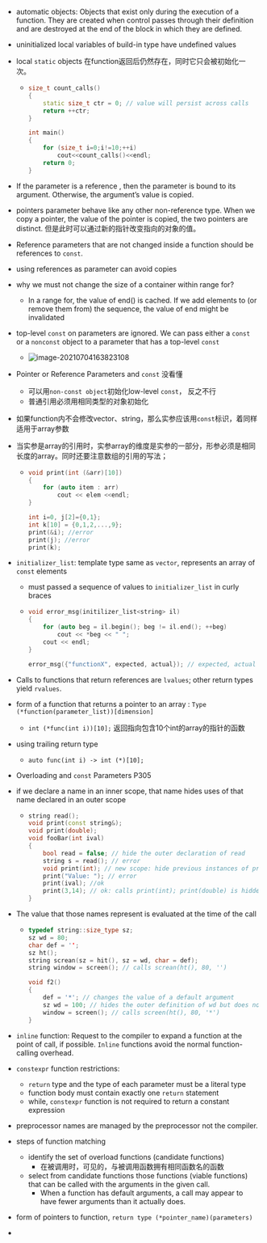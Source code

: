 - automatic objects: Objects that exist only during the execution of a function. They are created when control passes through their definition and are destroyed at the end of the block in which they are defined.

- uninitialized local variables of build-in type have undefined values

- local `static` objects 在function返回后仍然存在，同时它只会被初始化一次。

  - ```c++
    size_t count_calls()
    {
        static size_t ctr = 0; // value will persist across calls
        return ++ctr;
    }
    
    int main()
    {
        for (size_t i=0;i!=10;++i)
            cout<<count_calls()<<endl;
        return 0;
    }
    ```

- If the parameter is a reference , then the parameter is bound to its argument. Otherwise, the argument’s value is copied.

- pointers parameter behave like any other non-reference type. When we copy a pointer, the value of the pointer is copied, the two pointers are distinct. 但是此时可以通过新的指针改变指向的对象的值。

- Reference parameters that are not changed inside a function should be references to `const`.

- using references as parameter can avoid copies

- why we must not change the size of a container within range for?

  - In a range for, the value of end() is cached. If we add elements to (or remove them from) the sequence, the value of end might be invalidated

- top-level `const` on parameters are ignored. We can pass either a `const` or a `nonconst` object to a parameter that has a top-level `const`

  - ![image-20210704163823108](/home/lxx/Documents/books/c++/images/const-parameter.png)

- Pointer or Reference Parameters and `const` 没看懂

  - 可以用`non-const object`初始化low-level `const`， 反之不行
  - 普通引用必须用相同类型的对象初始化

- 如果function内不会修改vector、string，那么实参应该用`const`标识，着同样适用于array参数

- 当实参是array的引用时，实参array的维度是实参的一部分，形参必须是相同长度的array。同时还要注意数组的引用的写法；

  - ```c++
    void print(int (&arr)[10])
    {
        for (auto item : arr)
            cout << elem <<endl;
    }
    
    int i=0, j[2]={0,1};
    int k[10] = {0,1,2,...,9};
    print(&i); //error
    print(j); //error
    print(k);
    ```

- `initializer_list`: template type same as `vector`, represents an array of `const` elements

  - must passed a sequence of values to `initializer_list` in curly braces

  - ```c++
    void error_msg(initilizer_list<string> il)
    {
        for (auto beg = il.begin(); beg != il.end(); ++beg)
            cout << *beg << " ";
        cout << endl;
    }
    
    error_msg({"functionX", expected, actual}); // expected, actual are strings
    ```

- Calls to functions that return references are `lvalues`; other return types yield `rvalues`.

- form of a function that returns a pointer to an array : `Type (*function(parameter_list))[dimension]`

  - `int (*func(int i))[10];` 返回指向包含10个int的array的指针的函数

- using trailing return type

  - `auto func(int i) -> int (*)[10];`

- Overloading and `const` Parameters P305

- if we declare a name in an inner scope, that name hides uses of that name declared in an outer scope

  - ```c++
    string read();
    void print(const string&);
    void print(double);
    void fooBar(int ival)
    {
        bool read = false; // hide the outer declaration of read
        string s = read(); // error
        void print(int); // new scope: hide previous instances of print
        print("Value: "); // error
        print(ival); //ok
        print(3,14); // ok: calls print(int); print(double) is hidden
    }
    ```

- The value that those names represent is evaluated at the time of the call

  - ```c++
    typedef string::size_type sz;
    sz wd = 80;
    char def = '';
    sz ht();
    string screan(sz = hit(), sz = wd, char = def);
    string window = screen(); // calls screan(ht(), 80, '')
    
    void f2()
    {
        def = '*'; // changes the value of a default argument
        sz wd = 100; // hides the outer definition of wd but does not change the default
        window = screen(); // calls screen(ht(), 80, '*')
    }
    ```

- `inline` function: Request to the compiler to expand a function at the point of call, if possible. `Inline` functions avoid the normal function-calling overhead.

- `constexpr` function restrictions:

  - `return` type and the type of each parameter must be a literal type
  - function body must contain exactly one `return` statement
  - while, `constexpr` function is not required to return a constant expression

- preprocessor names are managed by the preprocessor not the compiler.

- steps of function matching
  - identify the set of overload functions (candidate functions)
    - 在被调用时，可见的，与被调用函数拥有相同函数名的函数
  - select from candidate functions those functions (viable functions)  that can be called with the arguments in the given call.
    - When a function has default arguments, a call may appear to have fewer arguments than it actually does.

- form of pointers to function, `return type (*pointer_name)(parameters)`
- 